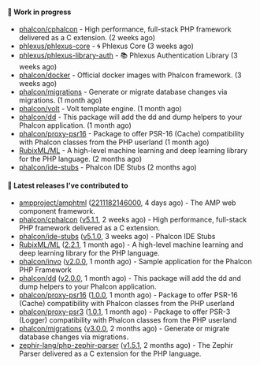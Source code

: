 #### :wrench: Work in progress

- [phalcon/cphalcon](https://github.com/phalcon/cphalcon) - High performance, full-stack PHP framework delivered as a C extension. (2 weeks ago)
- [phlexus/phlexus-core](https://github.com/phlexus/phlexus-core) - :cyclone: Phlexus Core (3 weeks ago)
- [phlexus/phlexus-library-auth](https://github.com/phlexus/phlexus-library-auth) - :books: Phlexus Authentication Library (3 weeks ago)
- [phalcon/docker](https://github.com/phalcon/docker) - Official docker images with Phalcon framework. (3 weeks ago)
- [phalcon/migrations](https://github.com/phalcon/migrations) - Generate or migrate database changes via migrations. (1 month ago)
- [phalcon/volt](https://github.com/phalcon/volt) - Volt template engine. (1 month ago)
- [phalcon/dd](https://github.com/phalcon/dd) - This package will add the dd and dump helpers to your Phalcon application. (1 month ago)
- [phalcon/proxy-psr16](https://github.com/phalcon/proxy-psr16) - Package to offer PSR-16 (Cache) compatibility with Phalcon classes from the PHP userland (1 month ago)
- [RubixML/ML](https://github.com/RubixML/ML) - A high-level machine learning and deep learning library for the PHP language. (2 months ago)
- [phalcon/ide-stubs](https://github.com/phalcon/ide-stubs) - Phalcon IDE Stubs (2 months ago)

#### :pushpin: Latest releases I've contributed to

- [ampproject/amphtml](https://github.com/ampproject/amphtml) ([2211182146000](https://github.com/ampproject/amphtml/releases/tag/2211182146000), 4 days ago) - The AMP web component framework.
- [phalcon/cphalcon](https://github.com/phalcon/cphalcon) ([v5.1.1](https://github.com/phalcon/cphalcon/releases/tag/v5.1.1), 2 weeks ago) - High performance, full-stack PHP framework delivered as a C extension.
- [phalcon/ide-stubs](https://github.com/phalcon/ide-stubs) ([v5.1.0](https://github.com/phalcon/ide-stubs/releases/tag/v5.1.0), 3 weeks ago) - Phalcon IDE Stubs
- [RubixML/ML](https://github.com/RubixML/ML) ([2.2.1](https://github.com/RubixML/ML/releases/tag/2.2.1), 1 month ago) - A high-level machine learning and deep learning library for the PHP language.
- [phalcon/invo](https://github.com/phalcon/invo) ([v2.0.0](https://github.com/phalcon/invo/releases/tag/v2.0.0), 1 month ago) - Sample application for the Phalcon PHP Framework
- [phalcon/dd](https://github.com/phalcon/dd) ([v2.0.0](https://github.com/phalcon/dd/releases/tag/v2.0.0), 1 month ago) - This package will add the dd and dump helpers to your Phalcon application.
- [phalcon/proxy-psr16](https://github.com/phalcon/proxy-psr16) ([1.0.0](https://github.com/phalcon/proxy-psr16/releases/tag/1.0.0), 1 month ago) - Package to offer PSR-16 (Cache) compatibility with Phalcon classes from the PHP userland
- [phalcon/proxy-psr3](https://github.com/phalcon/proxy-psr3) ([1.0.1](https://github.com/phalcon/proxy-psr3/releases/tag/1.0.1), 1 month ago) - Package to offer PSR-3 (Logger) compatibility with Phalcon classes from the PHP userland
- [phalcon/migrations](https://github.com/phalcon/migrations) ([v3.0.0](https://github.com/phalcon/migrations/releases/tag/v3.0.0), 2 months ago) - Generate or migrate database changes via migrations.
- [zephir-lang/php-zephir-parser](https://github.com/zephir-lang/php-zephir-parser) ([v1.5.1](https://github.com/zephir-lang/php-zephir-parser/releases/tag/v1.5.1), 2 months ago) - The Zephir Parser delivered as a C extension for the PHP language.
